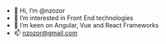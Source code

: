 - 👋 Hi, I’m @nzozor
- 👀 I’m interested in Front End technologies
- 🌱 I’m keen on Angular, Vue and React Frameworks
- 📫 nzozor@gmail.com

<!---
nzozor/nzozor is a ✨ special ✨ repository because its `README.md` (this file) appears on your GitHub profile.
You can click the Preview link to take a look at your changes.
--->
